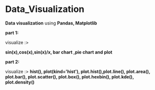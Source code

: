 # Data_Visualization

**Data visualization** using **Pandas, Matplotlib**

**part 1:**

visualize :>

**sin(x),cos(x),sin(x)/x, bar chart ,pie chart and plot**


**part 2:**

visualize :>
**hist(), plot(kind='hist'), plot.hist(),plot.line(), plot.area(), plot.bar(), plot.scatter(), plot.box(), plot.hexbin(), plot.kde(), plot.density()**

